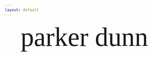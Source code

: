 ```yaml
---
layout: default
---
```

<div style="text-align:center; font-size:600%; font-family:Lucidia Blackletter">
parker dunn
</div>